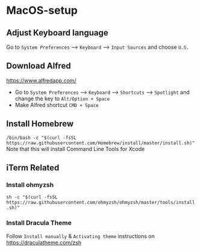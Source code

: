 # MacOS-setup
## Adjust Keyboard language
Go to `System Preferences` --> `Keyboard` --> `Input Sources` and choose `U.S.`

## Download Alfred
https://www.alfredapp.com/
* Go to `System Preferences` --> `Keyboard` --> `Shortcuts` --> `Spotlight` and change the key to `Alt/Option + Space`
* Make Alfred shortcut `CMD + Space`

## Install Homebrew
`/bin/bash -c "$(curl -fsSL https://raw.githubusercontent.com/Homebrew/install/master/install.sh)"`
Note that this will install Command Line Tools for Xcode

## iTerm Related
### Install ohmyzsh
`sh -c "$(curl -fsSL https://raw.githubusercontent.com/ohmyzsh/ohmyzsh/master/tools/install.sh)"`

### Install Dracula Theme
Follow `Install manually` & `Activating theme` instructions on https://draculatheme.com/zsh

